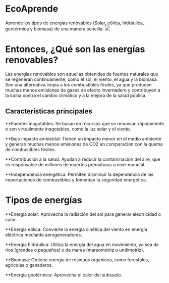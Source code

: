 # EcoAprende
Aprende los tipos de energías renovables (Solar, eólica, hidráulica, geotérmica y biomasa) de una manera sencilla.
![](https://energygreen.uy/wp-content/uploads/2022/09/0.jpeg)

# Entonces, ¿Qué son las energías renovables?

Las energías renovables son aquellas obtenidas de fuentes naturales que se regeneran continuamente, como el sol, el viento, el agua y la biomasa. Son una alternativa limpia a los combustibles fósiles, ya que producen muchas menos emisiones de gases de efecto invernadero y contribuyen a la lucha contra el cambio climático y a la mejora de la salud pública. 

## Características principales
**Fuentes inagotables: Se basan en recursos que se renuevan rápidamente o son virtualmente inagotables, como la luz solar y el viento. 

**Bajo impacto ambiental: Tienen un impacto menor en el medio ambiente y generan muchas menos emisiones de CO2 en comparación con la quema de combustibles fósiles. 

**Contribución a la salud: Ayudan a reducir la contaminación del aire, que es responsable de millones de muertes prematuras a nivel mundial. 

**Independencia energética: Permiten disminuir la dependencia de las importaciones de combustibles y fomentan la seguridad energética. 

# Tipos de energías

**Energía solar: Aprovecha la radiación del sol para generar electricidad o calor. 

**Energía eólica: Convierte la energía cinética del viento en energía eléctrica mediante aerogeneradores. 

**Energía hidráulica: Utiliza la energía del agua en movimiento, ya sea de ríos (grandes o pequeños) o de mares (mareomotriz u undimotriz). 

**Biomasa: Obtiene energía de residuos orgánicos, como forestales, agrícolas o ganaderos. 

**Energía geotérmica: Aprovecha el calor del subsuelo. 



